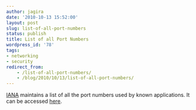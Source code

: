 ```yaml
---
author: jagira
date: '2010-10-13 15:52:00'
layout: post
slug: list-of-all-port-numbers
status: publish
title: List of all Port Numbers
wordpress_id: '78'
tags:
- networking
- security
redirect_from:
    - /list-of-all-port-numbers/
    - /blog/2010/10/13/list-of-all-port-numbers/
---
```


[IANA](http://www.iana.org/) maintains a list of all the port
numbers used by known applications. It can be accessed
[here](http://www.iana.org/assignments/port-numbers).



